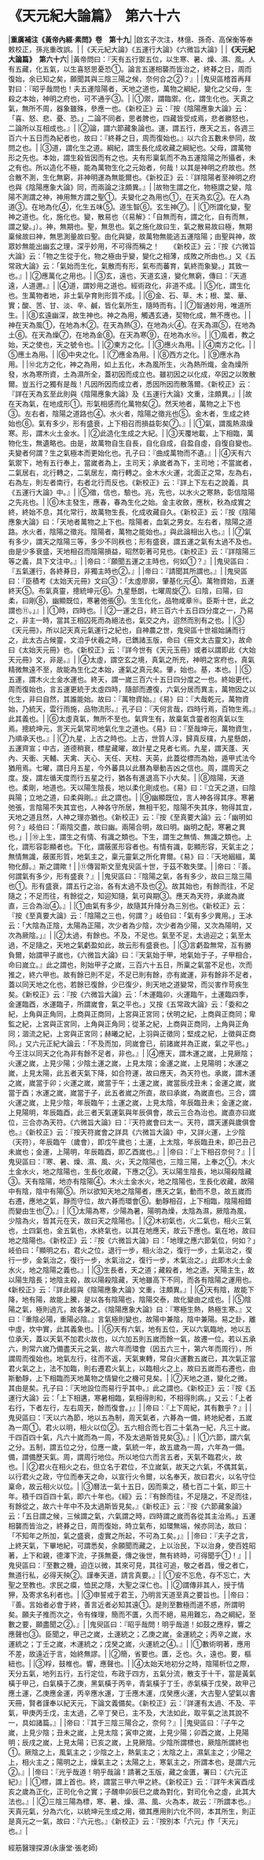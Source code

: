 # 《天元紀大論篇》　第六十六

|**重廣補注《黃帝內經·素問》卷　第十九**|
|啟玄子次注，林億、孫奇、高保衡等奉敕校正，孫兆重改誤。|
|《天元紀大論》《五運行大論》《六微旨大論》|
|**《天元紀大論篇》　第六十六**|
|黃帝問曰：『天有五行禦五位，以生寒、暑、燥、濕、風。人有五藏，化五氣，以生喜怒思憂恐①。論言五運相襲而皆治之，終朞之日，周而復始，余已知之矣，願聞其與三陰三陽之候，奈何合之②？』|
|鬼臾區稽首再拜對曰：『昭乎哉問也！夫五運陰陽者，天地之道也，萬物之綱紀，變化之父母，生殺之本始，神明之府也，可不通乎③。|
|①禦，謂臨禦。化，謂生化也。天真之氣，無所不周，器象雖殊，參應一也。《新校正》云：『按《陰陽應象大論》云：「喜、怒、悲、憂、恐。」二論不同者，思者脾也，四藏皆受成焉，悲者勝怒也，二論所以互相成也。』|
|②論，謂六節藏象論也。運，謂五行，應天之五，各週三百六十五日而為紀者也，故曰：『終朞之日，周而復始也。』以六合五數未參同，故問之也。|
|③道，謂化生之道。綱紀，謂生長化成收藏之綱紀也。父母，謂萬物形之先也。本始，謂生殺皆因而有之也。夫有形稟氣而不為五運陰陽之所攝者，未之有也。所以造化不極，能為萬物生化之元始者，何哉！以其是神明之府故也。然合散不測，生化無窮，非神明運為無能爾也。《新校正》云：『詳陰陽者至神明之府也與《陰陽應象大論》同，而兩論之注頗異。』|
|故物生謂之化，物極謂之變，陰陽不測謂之神，神用無方謂之聖①。夫變化之為用也①，在天為玄②。在人為道③。在地為化④，化生五味⑤。道生智⑥。玄生神⑦。|
|①所謂化變，聖神之道也。化，施化也。變，散易也（《易解》：「自無而有，謂之化，自有而無，謂之變。」）。神，無期也。聖，無思也。氣之施化故曰生，氣之散易故曰極，無期稟候故曰神，無思測量故曰聖。由化與變，故萬物無能逃五運陰陽；由聖與神，故眾妙無能出幽玄之理，深乎妙用，不可得而稱之！　　《新校正》云：『按《六微旨大論》云：「物之生從于化，物之極由乎變，變化之相薄，成敗之所由也。」又《五常政大論》云：「氣始而生化，氣散而有形，氣布而蕃育，氣終而象變。」其致一也。』|
|②應萬化之用也。|
|③玄，遠也，天道玄遠，變化無窮，傳曰：『天道遠，人道邇。』|
|④道，謂妙用之道也。經術政化，非道不成。|
|⑤化，謂生化也。生萬物者地，非土氣孕育則形質不成。|
|⑥金、石、草、木；根、葉、華、實；酸、苦、甘、淡、辛、鹹，皆化氣所生，隨時而有。|
|⑦智通妙用，唯道所生。|
|⑧玄遠幽深，故生神也。神之為用，觸遇玄通，契物化成，無不應也。|
|神在天為風①，在地為木②。在天為熱③，在地為火④。在天為濕⑤，在地為土⑥。在天為燥⑦，在地為金⑧。在天為寒⑨，在地為水⑩。|
|①風者，教之始，天之使也，天之號令也。|
|②東方之化。|
|③應火為用。|
|④南方之化。|
|⑤應土為用。|
|⑥中央之化。|
|⑦應金為用。|
|⑧西方之化。|
|⑨應水為用。|
|⑩北方之化，神之為用，如上五化，木為風所生，火為熱所熾，金為燥所發，水為寒所資，土為濕所全，蓋初因而成立也。雖初因之以化成，卒因之以敗散爾。豈五行之獨有是哉！凡因所因而成立者，悉因所因而散落爾。《新校正》云：『詳在天為玄至此則與《陰陽應象大論》及《五運行大論》文重，注頗異。』|
|故在天為氣，在地成形①。形氣相感而化萬物矣②。然天地者，萬物之上下也③。左右者，陰陽之道路也④。水火者，陰陽之徵兆也⑤。金木者，生成之終始也⑥。氣有多少，形有盛衰，上下相召而損益彰矣⑦。』|
|①氣，謂風熱濕燥寒。形，謂木火土金水。|
|②此造化生成之大紀。|
|③天覆地載，上下相臨，萬物化生，無遺略也。由是，故萬物自生自長，自化自成，自盈自虛，自復自變也。夫變者何謂？生之氣極本而更始化也。孔子曰：『曲成萬物而不遺。』|
|④天有六氣禦下，地有五行奉上，當嵗者為上，主司天；承嵗者為下，主司地；不當嵗者，二氣居右，北行轉之，二氣居左，南行轉之。金木水火運，北面正之常，左為右，右為左，則左者南行，右者北行而反也。《新校正》云：『詳上下左右之說義，具《五運行大論》中。』|
|⑤徵，信也，驗也。兆，先也，以水火之寒熱，彰信陰陽之先兆也。|
|⑥木主發生，應春，春為生化之始。金主收斂，應秋，秋為成實之終，終始不息，其化常行，故萬物生長，化成收藏自久。《新校正》云：『按《陰陽應象大論》曰：「天地者萬物之上下也。陰陽者，血氣之男女。左右者，陰陽之道路。水火者，陰陽之徵兆。陰陽者，萬物之能始也。」與此論相出入也。』|
|⑦氣有多少，謂天之陰陽三等，多少不同秩也；形有盛衰，謂五運之氣有太過不及也。由是少多衰盛，天地相召而陰陽損益，昭然彰著可見也。《新校正》云：『詳陰陽三等之義，具下文注中。』|
|帝曰：『願聞五運之主時也，何如①？』|
|鬼臾區曰：『五氣運行，各終朞日，非獨主時也②。』|
|帝曰：『請聞其所謂也。』|
|鬼臾區曰：『臣積考《太始天元冊》文曰③：「太虛廖廓，肇基化元④。萬物資始，五運終天⑤。布氣真靈，摠統坤元⑥。九星懸朗，七曜周旋⑦。曰陰，曰陽，曰柔，曰剛⑧，幽顯既位，寒暑弛張⑨。生生化化，品物咸章⑩。臣斯十世，此之謂也⑪。」』|
|①時，四時也。|
|②一運之日，終三百六十五日四分度之一，乃易之，非主一時，當其王相囚死而為絕法也，氣交之內，迢然而別有之也。|
|③《天元冊》，所以記天真元氣運行之紀也，自神農之世，鬼臾區十世祖始誦而行之，此太古占候靈，文洎乎伏羲之時，已鐫諸玉版，命曰《冊文太古靈文》，故命曰《太始天元冊》也。《新校正》云：『詳今世有《天元玉冊》或者以謂即此《大始天元冊》文，非是。』|
|④太虛，謂空玄之境，真氣之所充，神明之宮府也，真氣精微無遠不至，故能為生化之本始，運氣之真元矣。肇，始也。基，本也。|
|⑤五運，謂木火土金水運也。終天，謂一嵗三百六十五日四分度之一也。終始更代，周而復始也，言五運更統于太虛四時，隨部而遷復，六氣分居而異主，萬物因之以化生，非曰自然，其誰能始。故曰：『萬物資始。』《易》曰：『大哉乾元，萬物資始，乃統天，雲行雨施，品物流形。』孔子曰：『天何言哉，四時行焉，百物生焉。』此其義也。|
|⑥太虛真氣，無所不至也。氣齊生有，故稟氣含靈者抱真氣以生焉。摠統坤元，言天元氣常司地氣化生之道也。《易》曰：『至哉坤元，萬物資生，乃順承天也。』|
|⑦九星，上古之時也。上古，世質人淳，歸真反樸，九星懸朗，五運齊宣；中古，道德稍衰，標星藏曜，故計星之見者七焉。九星，謂天蓬、天內、天衝、天輔、天禽、天心、天任、天柱、天英，此蓋從標而為始，遁甲式法今猶用焉。七曜，謂日月五星，今外蕃具以此曆為舉動吉凶之信也。周，謂周天之度。旋，謂左循天度而行五星之行，猶各有進退高下小大矣。|
|⑧陰陽，天道也。柔剛，地道也。天以陽生陰長，地以柔化剛成也。《易》曰：『立天之道，曰陰與陽；立地之道，曰柔與剛。』此之謂也。|
|⑨幽顯既位，言人神各得其序。寒暑弛張，言陰陽不失其宜也，人神各守所居，無相干犯，陰陽不失其序，物得其宜，天地之道且然，人神之理亦猶也。《新校正》云：『按《至真要大論》云：「幽明如何？」岐伯曰：「兩陰交盡，故曰幽。兩陽合明，故曰明。幽明之配，寒暑之異也。」|
|⑩上生，謂生之有情、有識之類也。下生，謂生之無情、無識之類也。上化，謂形容彰顯者也。下化，謂蔽匿形容者也。有情有識，彰顯形容，天氣主之；無情無識，蔽匿形質，地氣主之，稟元靈氣之所化育爾。《易》曰：『天地絪縕，萬物化醇。』斯之謂歟！|
|⑪傳習斯文至鬼臾區十世，于茲不敢失墜。|
|帝曰：『善。何謂氣有多少，形有盛衰？』|
|鬼臾區曰：『陰陽之氣，各有多少，故曰三陰三陽也①。形有盛衰，謂五行之治，各有太過不及也②。故其始也，有餘而往，不足隨之；不足而往，有餘從之，知迎知隨，氣可與期③。應天為天符，承嵗為嵗直，三合為治④。』|
|①由氣有多少，故隨其升降分為三別也。《新校正》云：『按《至真要大論》云：「陰陽之三也，何謂？」岐伯曰：「氣有多少異用。」王冰云：「大陰為正陰，太陽為正陽，次少者為少陰，次少者為少陽，又次為陽明，又次為厥陰。」』|
|②太過，有餘也。不及，不足也。氣至不足，太過迎之；氣至太過，不足隨之，天地之氣虧盈如此，故云形有盛衰也。|
|③言虧盈無常，互有勝負爾，始謂甲子嵗也，《六微旨大論》曰：『天氣始于甲，地氣始于子，子甲相合，命曰嵗立。』此之謂也，則始甲子之嵗，三百六十五日，所稟之氣當不足也，次而推之，終六甲也。故有餘已則不足，不足已則有餘，亦有嵗運，非有餘非不足者，蓋以同天地之化也，若餘已復餘，少已復少，則天地之道變常，而災害作苛疾生矣。《新校正》云：『按《六微旨大論》云：「木運臨卯，火運臨午，土運臨四季，金運臨酉，水運臨子，所謂嵗會，氣之平也。」又按《五常政大論》云：「委和之紀，上角與正角同，上商與正商同，上宮與正宮同；伏明之紀，上商與正商同；卑監之紀，上宮與正宮同，上角與正角同；從革之紀，上商與正商同，上角與正角同；涸流之紀，上宮與正宮同；赫曦之紀，上羽與正徵同；堅成之紀，上徵與正商同。」又六元正紀大論云：「不及而加，同嵗會已，前諸嵗并為正嵗，氣之平也。」今王注以同天之化為非有餘不足者，非也。』|
|④應天，謂木運之嵗，上見厥陰；火運之嵗，上見少陽；少陰土運之嵗，上見太陰；金運之嵗，上見陽明；水運之嵗，上見太陽，此五者天氣下降，如合符運，故曰應天，為天符也。承嵗，謂木運之嵗，嵗當于卯；火運之嵗，嵗當于午；土運之嵗，嵗當辰戌丑未；金運之嵗，嵗當于酉；水運之嵗，嵗當于子，此五者嵗之所直，故曰承嵗，為嵗直也。三合，謂火運之嵗，上見少陰，年辰臨午；土運之嵗，上見太陰，年辰臨丑未；金運之嵗，上見陽明，年辰臨酉，此三者天氣運氣與年辰俱會，故云三合為治也。嵗直亦曰嵗位，三合亦為天符。《六微旨大論》曰：『天符嵗會曰太一。天符，謂天運與歲俱會也。』《新校正》云：『按天符嵗會之詳具《六微旨大論》中，又詳火運，上少陰（天符），年辰臨午（歲會），即戊午歲也；土運，上太陰，年辰臨丑未，即己丑己未嵗也；金運，上陽明，年辰臨酉，即乙酉嵗也。』|
|帝曰：『上下相召奈何？』|
|鬼臾區曰：『寒、暑、燥、濕、風、火，天之陰陽也，三陰三陽，上奉之①。木火土金水火，地之陰陽也，生長化收藏，下應之②。天以陽生陰長，地以陽殺陰藏③。天有陰陽，地亦有陰陽④。木火土金水火，地之陰陽也，生長化收藏，故陽中有陰，陰中有陽⑤。所以欲知天地之陰陽者，應天之氣，動而不息，故五嵗而右遷，應地之氣，靜而守位，故六朞而環會⑥。動靜相召，上下相臨，陰陽相錯而變由生也⑦。』|
|①太陽為寒，少陽為暑，陽明為燥，太陰為濕，厥陰為風，少陰為火，皆其元在天，故曰天之陰陽也。|
|②木初氣也，火二氣也，相火三氣也，土四氣也，金五氣也，水終氣也，以其在地應天，故云下應也。氣在地，故曰地之陰陽也。《新校正》云：『按《六微旨大論》曰：「地理之應六節氣位，何如？」岐伯曰：「顯明之右，君火之位，退行一步，相火治之，復行一步，土氣治之，復行一步，金氣治之，復行一步，水氣治之，復行一步，木氣治之。」此即木火土金水火，地之陰陽之義也。』|
|③生長者，天之道；藏殺者，地之道。天陽主生，故以陽生陰長；地陰主殺，故以陽殺陰藏，天地雖高下不同，而各有陰陽之運用也。《新校正》云：『詳此經與《陰陽應象大論》文重，注頗異。』|
|④天有陰，故能下降，地有陽，故能上騰，是以各有陰陽也，陰陽交泰，故化變由之成也。|
|⑤陰陽之氣，極則過亢，故各兼之。《陰陽應象大論》曰：『寒極生熱，熱極生寒。』又曰：『重陰必陽，重陽必陰。』言氣極則變也，故陽中兼陰，陰中兼陽。易之卦，離中虛，坎中實，此其義象也。|
|⑥天有六氣，地有五位，天以六氣臨地，地以五位承天，蓋以天氣不加君火故也，以六加五則五嵗而餘一氣，故遷一位。若以五承六，則常六嵗乃備盡天元之氣，故六年而環會（因五六三十，第六年而周行），所謂周而復始也。地氣左行，往而不返，天氣東轉，常自火運數五嵗已，其次氣正當君火氣之上，法不加臨，則右遷君火氣上，以臨相火之上，故曰五嵗而右遷也，由斯動靜，上下相臨而天地萬物之情變化之機可見矣。|
|⑦天地之道，變化之微，其由是矣。孔子曰：『天地設位而易行乎其中。』此之謂也。《新校正》云：『按《五運行大論》云：「上下相遘，寒暑相臨，氣相得則和，不相得則病。」又云：「上者右行，下者左行，左右周天，餘而復會。」』|
|帝曰：『上下周紀，其有數乎？』|
|鬼臾區曰：『天以六為節，地以五為制，周天氣者，六朞為一備，終地紀者，五嵗為一周①。君火以明，相火以位②。五六相合而七百二十氣為一紀，凡三十嵗。千四百四十氣，凡六十嵗而為一周，不及太過斯皆見矣③。』|
|①六節，謂六氣之分。五制，謂五位之分，位應一歲，氣統一年，故五歲為一周，六年為一備。備，謂備歷天氣。周，謂周行地位。所以地位六而言五者，天氣不臨君火，故也。|
|②君火在相火之右，但立名于君位，不立嵗氣，故天之六氣，不偶其氣，以行君火之政，守位而奉天之命，以宣行火令爾，以名奉天，故曰君火，以名守位稟命，故云相火以位。|
|③曆法一氣十五日，因而乘之，積七百二十氣，即三十年。積千四百四十氣，即六十年也。《經》云：『有餘而往，不足隨之，不足而往，有餘從之，故六十年中不及太過斯皆見矣。』《新校正》云：『按《六節藏象論》云：「五日謂之候，三候謂之氣，六氣謂之時，四時謂之嵗而各從其主治焉。」五運相襲而皆治之，終朞之日，周而復始，時立氣布，如環無端，候亦同法，故曰：「不知年之所加，氣之盛衰，虛實之所起，不可為工矣。」』|
|帝曰：『夫子之言，上終天氣，下畢地紀，可謂悉矣，余願聞而藏之，上以治民，下以治身，使百姓昭著，上下和親，德澤下流，子孫無憂，傳之後世，無有終時，可得聞乎①！』|
|鬼臾區曰：『至數之機，迫迮以微，其來可見，其往可追，敬之者昌，慢之者亡，無道行私，必得天殃②。謹奉天道，請言真要。』|
|①安不忘危，存不忘亡，大聖之至教也。求民之瘼，恤民之隱，大聖之深仁也。|
|②謂傳非其人，授于情狎，及寄求名利者也。|
|③申誓戒于君王，乃明言天道至真之要旨也。|
|帝曰：『善。言始者必會于終，善言近者必知其遠①。是則至數極而道不惑，所謂明矣。願夫子推而次之，令有條理，簡而不匱，久而不絕，易用難忘，為之綱紀，至數之要，願盡聞之②。』|
|鬼臾區曰：『昭乎哉問！明乎哉道！如鼓之應桴，響之應聲也③。臣聞之，甲己之嵗，土運統之；乙庚之嵗，金運統之；丙辛之嵗，水運統之；丁壬之嵗，木運統之；戊癸之嵗，火運統之④。』|
|①數術明著，應用不差，故遠近于言，始終無謬。|
|②簡，省要也。匱，乏也。久，遠也。要，樞紐也。|
|③桴，鼓椎也。響，應聲也。|
|④太始天地初分之時，陰陽析位之際，天分五氣，地列五行，五行定位，布政于四方，五氣分流，散支于十干，當是黃氣橫于甲己，白氣橫于乙庚，黑氣橫于丙辛，青氣橫于丁壬，赤氣橫于戊癸，故甲己應土運，乙庚應金運，丙辛應水運，丁壬應木運，戊癸應火運，大古聖人望氣以書天冊，賢者謹奉以紀天元，下論文義備矣。《新校正》云：『詳運有太過、不及、平氣，甲庚丙壬戊，主太過，乙辛丁癸已，主不及，大法如此，取平氣之法其說不一，具如諸篇。』|
|帝曰：『其于三陰三陽合之，奈何？』|
|鬼臾區曰：『子午之嵗，上見少陰；丑未之嵗，上見太陰；寅申之嵗，上見少陽；卯酉之嵗，上見陽明；辰戌之嵗，上見太陽；已亥之嵗，上見厥陰。少陰所謂標也，厥陰所謂終也①。厥陰之上，風氣主之；少陰之上，熱氣主之；太陰之上，濕氣主之；少陽之上，相火主之；陽明之上，燥氣主之；太陽之上，寒氣主之，所謂本也，是謂六元②。』|
|帝曰：『光乎哉道！明乎哉論！請著之玉版，藏之金匱，署曰：《六元正紀》』|
|①標，謂上首也。終，謂當三甲六甲之終。《新校正》云：『詳午未寅酉戌亥之歲為正化，正司化令之實；子醜申卯辰巳之歲為對化，對司化令之虛，此其大法也。』|
|②三陰三陽為標，寒、暑、燥、濕、風、火為本，故云：『所謂本也。』天真元氣，分為六化，以統坤元生成之用，徵其應用則六化不同，本其所生，則正是真元之一氣，故曰：『六元也。』《新校正》云：『按別本「六元」作「天元」也。』|


經筋醫理探源(永康堂‧張老師)


